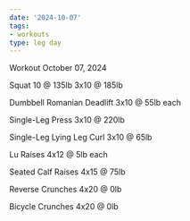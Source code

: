 ```yaml
---
date: '2024-10-07'
tags:
- workouts
type: leg day
---
```


Workout October 07, 2024

Squat
10 @ 135lb
3x10 @ 185lb

Dumbbell Romanian Deadlift
3x10 @ 55lb each

Single-Leg Press
3x10 @ 220lb

Single-Leg Lying Leg Curl
3x10 @ 65lb

Lu Raises
4x12 @ 5lb each

Seated Calf Raises
4x15 @ 75lb

Reverse Crunches
4x20 @ 0lb

Bicycle Crunches
4x20 @ 0lb